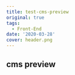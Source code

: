 ```yaml
---
title: test-cms-preview
original: true
tags:
  - Front-End
date: '2020-03-28'
cover: header.png
---
```

## cms preview